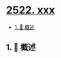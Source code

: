 # [2522. xxx](https://github.com/Tdahuyou/TNotes.leetcode/tree/main/notes/2522.%20xxx)

<!-- region:toc -->

- [1. 📝 概述](#1--概述)

<!-- endregion:toc -->

## 1. 📝 概述
